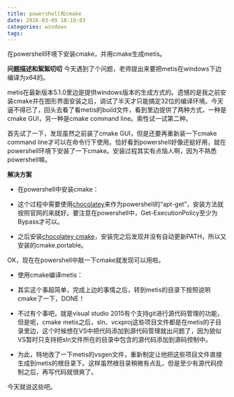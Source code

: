 ```yaml
---
title: powershell和cmake
date: 2016-03-09 18:18:03
categories: windows
tags:
---
```


在powershell环境下安装cmake，并用cmake生成metis。

<!--more-->


**问题描述和絮絮叨叨**
今天遇到了个问题，老师提出来要把metis在windows下边编译为x64的。

metis在最新版本5.1.0里边是提供windows版本的生成方式的。遗憾的是我之前安装cmake并在图形界面安装之后，调试了半天才只能搞定32位的编译环境。今天逼不得已了，回头去看了看metis的build文件，看到里边提供了两种方式，一种是cmake GUI，另一种是cmake command line。索性试一试第二种。

首先试了一下，发现虽然之前装了cmake GUI，但是还要再重新装一下cmake command line才可以在命令行下使用。恰好看到powershell好像还挺好用，就在powershell环境下安装了一下cmake。安装过程其实有点恼人啊，因为不熟悉powershell嘛。


**解决方案**

* 在powershell中安装cmake：

 * 这个过程中需要使用[chocolatey](https://chocolatey.org/)来作为powershell的“apt-get”，安装方法就按照官网的来就好。要注意在powershell中，Get-ExecutionPolicy至少为Bypass才可以。
 * 之后安装[chocolatey cmake](https://chocolatey.org/packages/cmake)，安装完之后发现并没有自动更新PATH，所以又安装的cmake.portable。

OK，现在在powershell中敲一下cmake就发现可以用啦。

* 使用cmake编译metis：

 * 其实这个事超简单，完成上边的事情之后，转到metis的目录下按照说明cmake了一下，DONE！
 * 不过有个事吧，就是visual studio 2015有个支持git进行源代码管理的功能，但是呢，cmake metis之后，sln、vcxproj这些项目文件都是在metis的子目录里边，这个时候想在VS中把代码添加到源代码管理就出问题了，因为貌似VS暂时只支持把sln文件所在的目录中包含的源代码添加到源码控制中。
 * 为此，特地改了一下metis的vsgen文件，重新制定让他把这些项目文件直接生成到metis的根目录下。这样虽然根目录稍微有点乱，但是至少有源代码控制之后，再写代码就很爽了。

今天就说这些吧。